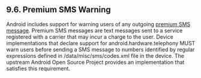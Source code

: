 ## 9.6\. Premium SMS Warning

Android includes support for warning users of any outgoing [premium SMS
message](http://en.wikipedia.org/wiki/Short_code). Premium SMS messages are
text messages sent to a service registered with a carrier that may incur a
charge to the user. Device implementations that declare support for
android.hardware.telephony MUST warn users before sending a SMS message to
numbers identified by regular expressions defined in /data/misc/sms/codes.xml
file in the device. The upstream Android Open Source Project provides an
implementation that satisfies this requirement.
